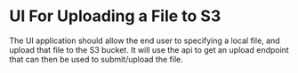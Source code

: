 # UI For Uploading a File to S3
The UI application should allow the end user to specifying a local file, and upload that file to the S3 bucket. It will use the api
to get an upload endpoint that can then be used to submit/upload the file.